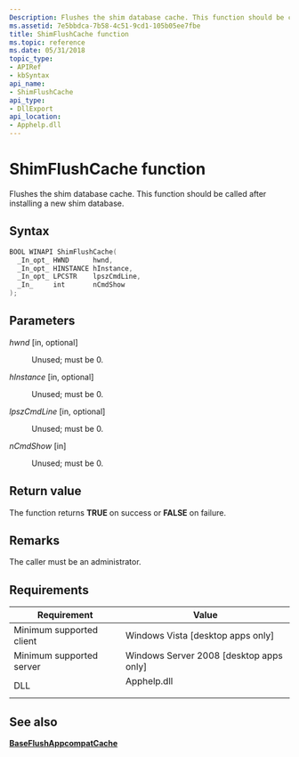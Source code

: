 ```yaml
---
Description: Flushes the shim database cache. This function should be called after installing a new shim database.
ms.assetid: 7e5bbdca-7b58-4c51-9cd1-105b05ee7fbe
title: ShimFlushCache function
ms.topic: reference
ms.date: 05/31/2018
topic_type: 
- APIRef
- kbSyntax
api_name: 
- ShimFlushCache
api_type: 
- DllExport
api_location: 
- Apphelp.dll
---
```


# ShimFlushCache function

Flushes the shim database cache. This function should be called after installing a new shim database.

## Syntax


```C++
BOOL WINAPI ShimFlushCache(
  _In_opt_ HWND      hwnd,
  _In_opt_ HINSTANCE hInstance,
  _In_opt_ LPCSTR    lpszCmdLine,
  _In_     int       nCmdShow
);
```



## Parameters

<dl> <dt>

*hwnd* \[in, optional\]
</dt> <dd>

Unused; must be 0.

</dd> <dt>

*hInstance* \[in, optional\]
</dt> <dd>

Unused; must be 0.

</dd> <dt>

*lpszCmdLine* \[in, optional\]
</dt> <dd>

Unused; must be 0.

</dd> <dt>

*nCmdShow* \[in\]
</dt> <dd>

Unused; must be 0.

</dd> </dl>

## Return value

The function returns **TRUE** on success or **FALSE** on failure.

## Remarks

The caller must be an administrator.

## Requirements



| Requirement | Value |
|-------------------------------------|----------------------------------------------------------------------------------------|
| Minimum supported client<br/> | Windows Vista \[desktop apps only\]<br/>                                         |
| Minimum supported server<br/> | Windows Server 2008 \[desktop apps only\]<br/>                                   |
| DLL<br/>                      | <dl> <dt>Apphelp.dll</dt> </dl> |



## See also

<dl> <dt>

[**BaseFlushAppcompatCache**](baseflushappcompatcache.md)
</dt> </dl>

 

 




